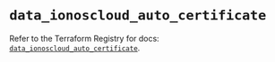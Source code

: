 # `data_ionoscloud_auto_certificate`

Refer to the Terraform Registry for docs: [`data_ionoscloud_auto_certificate`](https://registry.terraform.io/providers/ionos-cloud/ionoscloud/6.6.5/docs/data-sources/auto_certificate).

